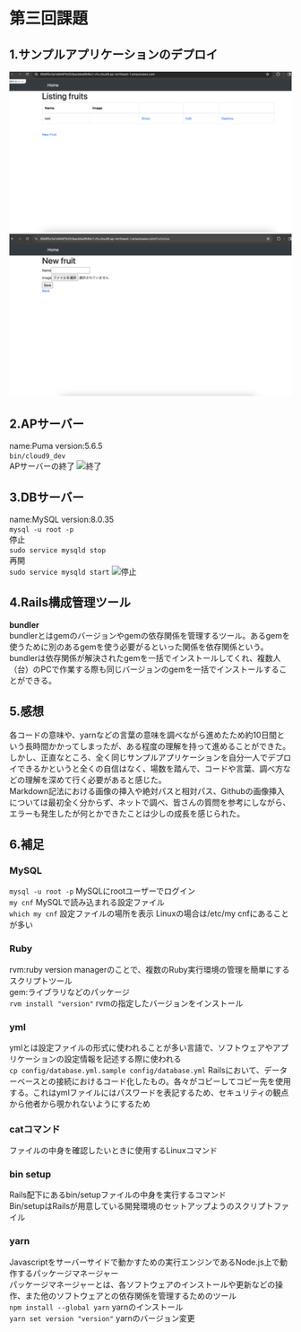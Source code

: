 
# 第三回課題
## 1.サンプルアプリケーションのデプロイ 
![スタート](img/lecture03-4.png) 
![デプロイ](img/lecture03-1.png)
## 2.APサーバー
name:Puma version:5.6.5  
```bin/cloud9_dev```  
APサーバーの終了
![終了](img/lecture03-2.png)
## 3.DBサーバー  
name:MySQL version:8.0.35  
```mysql -u root -p```  
停止  
```sudo service mysqld stop```  
再開  
```sudo service mysqld start```
![停止](img/lecture03-3.png)  
## 4.Rails構成管理ツール
**bundler**  
bundlerとはgemのバージョンやgemの依存関係を管理するツール。あるgemを使うために別のあるgemを使う必要がるといった関係を依存関係という。bundlerは依存関係が解決されたgemを一括でインストールしてくれ、複数人（台）のPCで作業する際も同じバージョンのgemを一括でインストールすることができる。
## 5.感想
各コードの意味や、yarnなどの言葉の意味を調べながら進めたため約10日間という長時間かかってしまったが、ある程度の理解を持って進めることができた。しかし、正直なところ、全く同じサンプルアプリケーションを自分一人でデプロイできるかというと全くの自信はなく、場数を踏んで、コードや言葉、調べ方などの理解を深めて行く必要があると感じた。  
Markdown記法における画像の挿入や絶対パスと相対パス、Githubの画像挿入については最初全く分からず、ネットで調べ、皆さんの質問を参考にしながら、エラーも発生したが何とかできたことは少しの成長を感じられた。  
## 6.補足  
### MySQL
```mysql -u root -p```
 MySQLにrootユーザーでログイン  
```my cnf```
 MySQLで読み込まれる設定ファイル  
```which my cnf```
 設定ファイルの場所を表示
 Linuxの場合は/etc/my cnfにあることが多い  
### Ruby  
rvm:ruby version managerのことで、複数のRuby実行環境の管理を簡単にするスクリプトツール  
gem:ライブラリなどのパッケージ   
```rvm install "version"```
 rvmの指定したバージョンをインストール  
### yml  
ymlとは設定ファイルの形式に使われることが多い言語で、ソフトウェアやアプリケーションの設定情報を記述する際に使われる  
```cp config/database.yml.sample config/database.yml```
 Railsにおいて、データーベースとの接続におけるコード化したもの。各々がコピーしてコピー先を使用する。これはymlファイルにはパスワードを表記するため、セキュリティの観点から他者から覗かれないようにするため  
### catコマンド  
ファイルの中身を確認したいときに使用するLinuxコマンド  
### bin setup
Rails配下にあるbin/setupファイルの中身を実行するコマンド  
Bin/setupはRailsが用意している開発環境のセットアップようのスクリプトファイル  
### yarn
Javascriptをサーバーサイドで動かすための実行エンジンであるNode.js上で動作するパッケージマネージャー  
パッケージマネージャーとは、各ソフトウェアのインストールや更新などの操作、また他のソフトウェアとの依存関係を管理するためのツール  
```npm install --global yarn```
 yarnのインストール  
```yarn set version "version"```
 yarnのバージョン変更